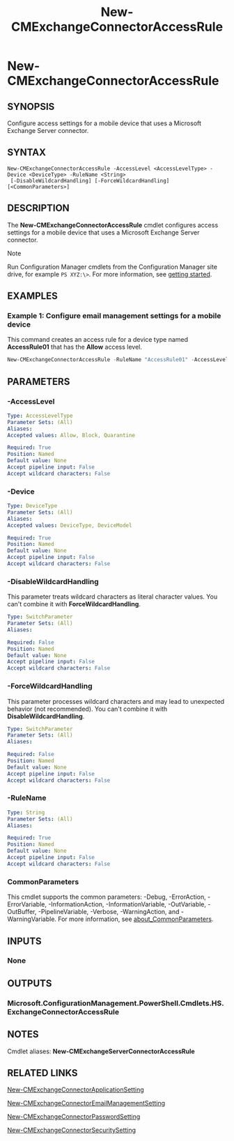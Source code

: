 ﻿---
description: Configure access settings for a mobile device that uses a Microsoft Exchange Server connector.
external help file: AdminUI.PS.dll-Help.xml
Module Name: ConfigurationManager
ms.date: 07/30/2020
schema: 2.0.0
title: New-CMExchangeConnectorAccessRule
---

# New-CMExchangeConnectorAccessRule

## SYNOPSIS

Configure access settings for a mobile device that uses a Microsoft Exchange Server connector.

## SYNTAX

```
New-CMExchangeConnectorAccessRule -AccessLevel <AccessLevelType> -Device <DeviceType> -RuleName <String>
 [-DisableWildcardHandling] [-ForceWildcardHandling] [<CommonParameters>]
```

## DESCRIPTION
The **New-CMExchangeConnectorAccessRule** cmdlet configures access settings for a mobile device that uses a Microsoft Exchange Server connector.

> [!NOTE]
> Run Configuration Manager cmdlets from the Configuration Manager site drive, for example `PS XYZ:\>`. For more information, see [getting started](/powershell/sccm/overview).

## EXAMPLES

### Example 1: Configure email management settings for a mobile device

This command creates an access rule for a device type named **AccessRule01** that has the **Allow** access level.

```powershell
New-CMExchangeConnectorAccessRule -RuleName "AccessRule01" -AccessLevel Allow -Device DeviceType
```

## PARAMETERS

### -AccessLevel
```yaml
Type: AccessLevelType
Parameter Sets: (All)
Aliases:
Accepted values: Allow, Block, Quarantine

Required: True
Position: Named
Default value: None
Accept pipeline input: False
Accept wildcard characters: False
```

### -Device
```yaml
Type: DeviceType
Parameter Sets: (All)
Aliases:
Accepted values: DeviceType, DeviceModel

Required: True
Position: Named
Default value: None
Accept pipeline input: False
Accept wildcard characters: False
```

### -DisableWildcardHandling

This parameter treats wildcard characters as literal character values. You can't combine it with **ForceWildcardHandling**.

```yaml
Type: SwitchParameter
Parameter Sets: (All)
Aliases:

Required: False
Position: Named
Default value: None
Accept pipeline input: False
Accept wildcard characters: False
```

### -ForceWildcardHandling

This parameter processes wildcard characters and may lead to unexpected behavior (not recommended). You can't combine it with **DisableWildcardHandling**.

```yaml
Type: SwitchParameter
Parameter Sets: (All)
Aliases:

Required: False
Position: Named
Default value: None
Accept pipeline input: False
Accept wildcard characters: False
```

### -RuleName
```yaml
Type: String
Parameter Sets: (All)
Aliases:

Required: True
Position: Named
Default value: None
Accept pipeline input: False
Accept wildcard characters: False
```

### CommonParameters
This cmdlet supports the common parameters: -Debug, -ErrorAction, -ErrorVariable, -InformationAction, -InformationVariable, -OutVariable, -OutBuffer, -PipelineVariable, -Verbose, -WarningAction, and -WarningVariable. For more information, see [about_CommonParameters](http://go.microsoft.com/fwlink/?LinkID=113216).

## INPUTS

### None

## OUTPUTS

### Microsoft.ConfigurationManagement.PowerShell.Cmdlets.HS.ExchangeConnectorAccessRule

## NOTES

Cmdlet aliases: **New-CMExchangeServerConnectorAccessRule**

## RELATED LINKS

[New-CMExchangeConnectorApplicationSetting](New-CMExchangeConnectorApplicationSetting.md)

[New-CMExchangeConnectorEmailManagementSetting](New-CMExchangeConnectorEmailManagementSetting.md)

[New-CMExchangeConnectorPasswordSetting](New-CMExchangeConnectorPasswordSetting.md)

[New-CMExchangeConnectorSecuritySetting](New-CMExchangeConnectorSecuritySetting.md)
